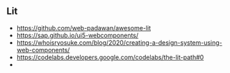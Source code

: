 ## Lit

- https://github.com/web-padawan/awesome-lit
- https://sap.github.io/ui5-webcomponents/
- https://whoisryosuke.com/blog/2020/creating-a-design-system-using-web-components/
- https://codelabs.developers.google.com/codelabs/the-lit-path#0
- 
